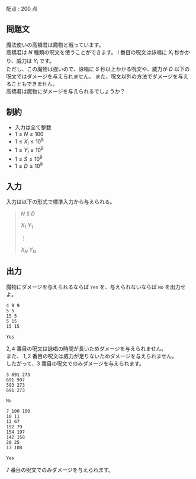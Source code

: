 配点 : $200$ 点

## 問題文

魔法使いの高橋君は魔物と戦っています。<br>
高橋君は $N$ 種類の呪文を使うことができます。
$i$ 番目の呪文は詠唱に $X_i$ 秒かかり、威力は $Y_i$ です。<br>
ただし、この魔物は強いので、詠唱に $S$ 秒以上かかる呪文や、威力が $D$ 以下の呪文ではダメージを与えられません。
また、呪文以外の方法でダメージを与えることもできません。<br>
高橋君は魔物にダメージを与えられるでしょうか？

## 制約

- 入力は全て整数
- $1 \leq N \leq 100$
- $1 \leq X_i \leq 10^9$
- $1 \leq Y_i \leq 10^9$
- $1 \leq S \leq 10^9$
- $1 \leq D \leq 10^9$

## 入力

入力は以下の形式で標準入力から与えられる。

> $N$ $S$ $D$
> 
> $X_1$ $Y_1$
> 
> $\vdots$
> 
> $X_N$ $Y_N$

## 出力

魔物にダメージを与えられるならば `Yes` を、与えられないならば `No` を出力せよ。

```input1
4 9 9
5 5
15 5
5 15
15 15
```

```output1
Yes
```

$2, 4$ 番目の呪文は詠唱の時間が長いためダメージを与えられません。<br>
また、 $1, 2$ 番目の呪文は威力が足りないためダメージを与えられません。<br>
したがって、$3$ 番目の呪文でのみダメージを与えられます。  

```input2
3 691 273
691 997
593 273
691 273
```

```output2
No
```

```input3
7 100 100
10 11
12 67
192 79
154 197
142 158
20 25
17 108
```

```output3
Yes
```

$7$ 番目の呪文でのみダメージを与えられます。